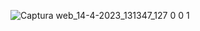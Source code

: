 
![Captura web_14-4-2023_131347_127 0 0 1](https://user-images.githubusercontent.com/122823252/232099186-89ba3caf-2d19-42ab-9290-c1f94f7eb0e4.jpeg)
